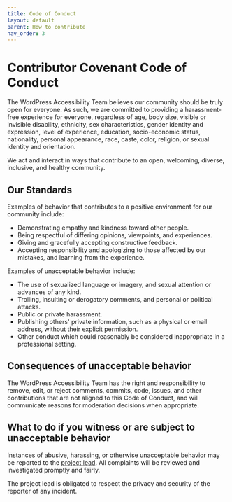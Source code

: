 ```yaml
---
title: Code of Conduct
layout: default
parent: How to contribute
nav_order: 3
---
```


# Contributor Covenant Code of Conduct

The WordPress Accessibility Team believes our community should be truly open for everyone. As such, we are committed to providing a harassment-free experience for everyone, regardless of age, body
size, visible or invisible disability, ethnicity, sex characteristics, gender
identity and expression, level of experience, education, socio-economic status,
nationality, personal appearance, race, caste, color, religion, or sexual
identity and orientation.

We act and interact in ways that contribute to an open, welcoming,
diverse, inclusive, and healthy community.

## Our Standards

Examples of behavior that contributes to a positive environment for our
community include:

- Demonstrating empathy and kindness toward other people.
- Being respectful of differing opinions, viewpoints, and experiences.
- Giving and gracefully accepting constructive feedback.
- Accepting responsibility and apologizing to those affected by our mistakes,
  and learning from the experience.

Examples of unacceptable behavior include:

- The use of sexualized language or imagery, and sexual attention or advances of
  any kind.
- Trolling, insulting or derogatory comments, and personal or political attacks.
- Public or private harassment.
- Publishing others' private information, such as a physical or email address,
  without their explicit permission.
- Other conduct which could reasonably be considered inappropriate in a
  professional setting.

## Consequences of unacceptable behavior

The WordPress Accessibility Team has the right and responsibility to remove, edit, or reject
comments, commits, code, issues, and other contributions that are
not aligned to this Code of Conduct, and will communicate reasons for moderation
decisions when appropriate.

## What to do if you witness or are subject to unacceptable behavior

Instances of abusive, harassing, or otherwise unacceptable behavior may be
reported to the [project lead](https://rianrietveld.com/contact-rian-rietveld/). All complaints will be reviewed and investigated promptly and fairly.

The project lead is obligated to respect the privacy and security of the
reporter of any incident.
